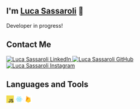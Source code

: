 ## I'm [Luca Sassaroli](https://fire-somersault-6c0.notion.site/Luca-Sassaroli-1ec6d54756ae45589a8280308f5a57f8) 👋

Developer in progress!

## Contact Me

<a href="https://www.linkedin.com/in/luca-sassaroli-2772531a2/">
<img alt="Luca Sassaroli LinkedIn" width="20px" src="https://icongr.am/entypo/linkedin.svg?size=120&color=ffffff" />
</a>

<a href="https://github.com/luccasassa">
<img alt="Luca Sassaroli GitHub" width="20px" src="https://icongr.am/entypo/github.svg?size=120&color=ffffff" />
</a>

<a href="https://www.instagram.com/luccasassa">
<img alt="Luca Sassaroli Instagram" width="20px" src="https://icongr.am/entypo/instagram.svg?size=120&color=ffffff" />
</a>

## Languages and Tools

<code><img height="20" src="https://raw.githubusercontent.com/github/explore/80688e429a7d4ef2fca1e82350fe8e3517d3494d/topics/javascript/javascript.png"></code>
<code><img height="20" src="https://raw.githubusercontent.com/github/explore/80688e429a7d4ef2fca1e82350fe8e3517d3494d/topics/react/react.png"></code>
<code><img height="20" src="https://raw.githubusercontent.com/github/explore/80688e429a7d4ef2fca1e82350fe8e3517d3494d/topics/firebase/firebase.png"></code>
